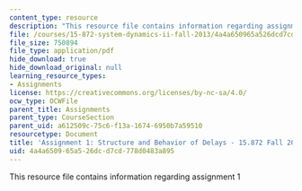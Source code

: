 ```yaml
---
content_type: resource
description: "This resource file contains information regarding assignment 1\r\n"
file: /courses/15-872-system-dynamics-ii-fall-2013/4a4a650965a526dcd7cd778d0483a895_MIT15_872F13_ass1.pdf
file_size: 750894
file_type: application/pdf
hide_download: true
hide_download_original: null
learning_resource_types:
- Assignments
license: https://creativecommons.org/licenses/by-nc-sa/4.0/
ocw_type: OCWFile
parent_title: Assignments
parent_type: CourseSection
parent_uid: a612509c-75c6-f13a-1674-6950b7a59510
resourcetype: Document
title: 'Assignment 1: Structure and Behavior of Delays - 15.872 Fall 2013'
uid: 4a4a6509-65a5-26dc-d7cd-778d0483a895
---
```

This resource file contains information regarding assignment 1
